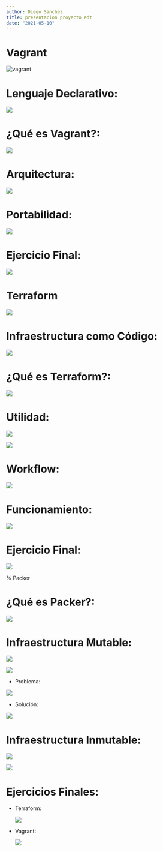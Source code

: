 ```yaml
---
author: Diego Sanchez
title: presentacion proyecto edt
date: "2021-05-10"
---
```


# Vagrant

![vagrant](imagenes/vagrant/vagrant_logo.png)

# Lenguaje Declarativo:

![](imagenes/vagrant/declarative.png)

# ¿Qué es Vagrant?:

![](imagenes/vagrant/vagrant_que_es.png)

# Arquitectura:

![](imagenes/vagrant/arquitectura.png)

# Portabilidad:

![](imagenes/vagrant/dev_ops.png)

# Ejercicio Final:

![](imagenes/vagrant/ejercicio_final.png)

# Terraform

![](imagenes/terraform_logo.png)

# Infraestructura como Código:

![](imagenes/terraform/IaC.png)

# ¿Qué es Terraform?:

![](imagenes/terraform/terraform_que_es.png)

# Utilidad:

![](imagenes/terraform/utilidad.png)

![](imagenes/terraform/utilidad_2.png)

# Workflow:

![](imagenes/terraform/workflow.png)

# Funcionamiento:

![](imagenes/terraform/arquitectura.png)

# Ejercicio Final:

![](imagenes/terraform/ejercicio_final.png)

% Packer

# ¿Qué es Packer?:

![](imagenes/packer_logo.png)

# Infraestructura Mutable:

![](imagenes/packer/mutable_infraestructure.png)

![](imagenes/packer/mutable_infraestructure_3.png)

*  Problema:

  <img src="imagenes/packer/mutable_infraestructure_4.png"><br>

*  Solución:
  
<img src="imagenes/packer/solucion.png"><br>

# Infraestructura Inmutable:

<img src="imagenes/packer/inmutable_infraestructure_2.png"><br>

<img src="imagenes/packer/inmutable_infraestructure_1.png"><br>

# Ejercicios Finales:
  * Terraform:  
  
    <img src="imagenes/packer/ejercicio_final_terraform.png"><br>

  * Vagrant:  
  
    <img src="imagenes/packer/ejercicio_final_vagrant.png"><br>
